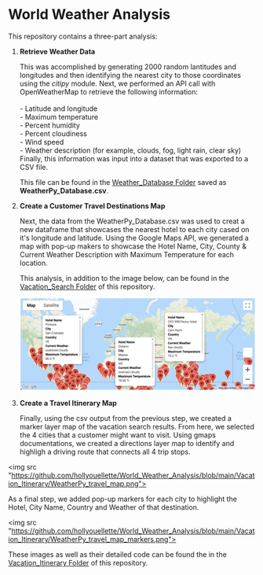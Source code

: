 # World Weather Analysis

This repository contains a three-part analysis:

1. **Retrieve Weather Data**
 
      This was accomplished by generating 2000 random lantitudes and longitudes and then identifying the nearest city to those coordinates using the _citipy_ module. Next, we performed an API call with OpenWeatherMap to retrieve the following             information:<br/><br>
                 - Latitude and longitude<br>
                 - Maximum temperature<br>
                 - Percent humidity<br>
                 - Percent cloudiness<br>
                 - Wind speed<br>
                 - Weather description (for example, clouds, fog, light rain, clear sky)<br>
      Finally, this information was input into a dataset that was exported to a CSV file.
      
      This file can be found in the <a href="https://github.com/hollyouellette/World_Weather_Analysis/tree/main/Weather_Database">Weather_Database Folder</a> saved as **WeatherPy_Database.csv**.
      
2. **Create a Customer Travel Destinations Map**
   
     Next, the data from the WeatherPy_Database.csv was used to creat a new dataframe that showcases the nearest hotel to each city cased on it's longitude and latitude. Using the Google Maps API, we generated a map with pop-up makers to showcase the Hotel Name, City, County & Current Weather Description with Maximum Temperature for each location.
     
     This analysis, in addition to the image below, can be found in the <a href="https://github.com/hollyouellette/World_Weather_Analysis/tree/main/Vacation_Search">Vacation_Search Folder</a> of this repository.
     
     <img src="https://github.com/hollyouellette/World_Weather_Analysis/blob/main/Vacation_Search/WeatherPy_vacation_map.png">
     
3. **Create a Travel Itinerary Map**

     Finally, using the csv output from the previous step, we created a marker layer map of the vacation search results. From here, we selected the 4 cities that a customer might want to visit. Using gmaps documentations, we created a directions layer map to identify and highligh a driving route that connects all 4 trip stops. 

 <img src "https://github.com/hollyouellette/World_Weather_Analysis/blob/main/Vacation_Itinerary/WeatherPy_travel_map.png">
 
 As a final step, we added pop-up markers for each city to highlight the Hotel, City Name, Country and Weather of that destination. 
 
 <img src "https://github.com/hollyouellette/World_Weather_Analysis/blob/main/Vacation_Itinerary/WeatherPy_travel_map_markers.png">
 
 These images as well as their detailed code can be found the in the <a href="https://github.com/hollyouellette/World_Weather_Analysis/tree/main/Vacation_Itinerary">Vacation_Itinerary Folder</a> of this repository.

